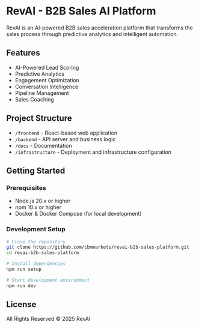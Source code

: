 # RevAI - B2B Sales AI Platform

RevAI is an AI-powered B2B sales acceleration platform that transforms the sales process through predictive analytics and intelligent automation.

## Features

- AI-Powered Lead Scoring
- Predictive Analytics
- Engagement Optimization
- Conversation Intelligence
- Pipeline Management
- Sales Coaching

## Project Structure

- `/frontend` - React-based web application
- `/backend` - API server and business logic
- `/docs` - Documentation
- `/infrastructure` - Deployment and infrastructure configuration

## Getting Started

### Prerequisites

- Node.js 20.x or higher
- npm 10.x or higher
- Docker & Docker Compose (for local development)

### Development Setup

```bash
# Clone the repository
git clone https://github.com/cbmmarkets/revai-b2b-sales-platform.git
cd revai-b2b-sales-platform

# Install dependencies
npm run setup

# Start development environment
npm run dev
```

## License

All Rights Reserved © 2025 RevAI
